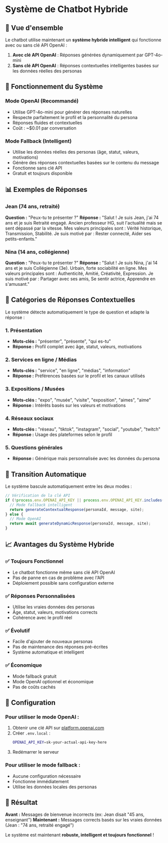 # Système de Chatbot Hybride

## 🎯 Vue d'ensemble

Le chatbot utilise maintenant un **système hybride intelligent** qui fonctionne avec ou sans clé API OpenAI :

1. **Avec clé API OpenAI** : Réponses générées dynamiquement par GPT-4o-mini
2. **Sans clé API OpenAI** : Réponses contextuelles intelligentes basées sur les données réelles des personas

## 🔧 Fonctionnement du Système

### Mode OpenAI (Recommandé)
- Utilise GPT-4o-mini pour générer des réponses naturelles
- Respecte parfaitement le profil et la personnalité du persona
- Réponses fluides et contextuelles
- Coût : ~$0.01 par conversation

### Mode Fallback (Intelligent)
- Utilise les données réelles des personas (âge, statut, valeurs, motivations)
- Génère des réponses contextuelles basées sur le contenu du message
- Fonctionne sans clé API
- Gratuit et toujours disponible

## 📊 Exemples de Réponses

### Jean (74 ans, retraité)
**Question :** "Peux-tu te présenter ?"
**Réponse :** "Salut ! Je suis Jean, j'ai 74 ans et je suis Retraité engagé. Ancien professeur HG, suit l'actualité mais se sent dépassé par la vitesse. Mes valeurs principales sont : Vérité historique, Transmission, Stabilité. Je suis motivé par : Rester connecté, Aider ses petits-enfants."

### Nina (14 ans, collégienne)
**Question :** "Peux-tu te présenter ?"
**Réponse :** "Salut ! Je suis Nina, j'ai 14 ans et je suis Collégienne (3e). Urbain, forte sociabilité en ligne. Mes valeurs principales sont : Authenticité, Amitié, Créativité, Expression. Je suis motivé par : Partager avec ses amis, Se sentir actrice, Apprendre en s'amusant."

## 🎨 Catégories de Réponses Contextuelles

Le système détecte automatiquement le type de question et adapte la réponse :

### 1. Présentation
- **Mots-clés :** "présenter", "présente", "qui es-tu"
- **Réponse :** Profil complet avec âge, statut, valeurs, motivations

### 2. Services en ligne / Médias
- **Mots-clés :** "service", "en ligne", "médias", "information"
- **Réponse :** Préférences basées sur le profil et les canaux utilisés

### 3. Expositions / Musées
- **Mots-clés :** "expo", "musée", "visite", "exposition", "aimes", "aime"
- **Réponse :** Intérêts basés sur les valeurs et motivations

### 4. Réseaux sociaux
- **Mots-clés :** "réseau", "tiktok", "instagram", "social", "youtube", "twitch"
- **Réponse :** Usage des plateformes selon le profil

### 5. Questions générales
- **Réponse :** Générique mais personnalisée avec les données du persona

## 🔄 Transition Automatique

Le système bascule automatiquement entre les deux modes :

```typescript
// Vérification de la clé API
if (!process.env.OPENAI_API_KEY || process.env.OPENAI_API_KEY.includes('test-key-placeholder')) {
  // Mode fallback intelligent
  return generateContextualResponse(personaId, message, site);
} else {
  // Mode OpenAI
  return await generateDynamicResponse(personaId, message, site);
}
```

## 📈 Avantages du Système Hybride

### ✅ Toujours Fonctionnel
- Le chatbot fonctionne même sans clé API OpenAI
- Pas de panne en cas de problème avec l'API
- Déploiement possible sans configuration externe

### ✅ Réponses Personnalisées
- Utilise les vraies données des personas
- Âge, statut, valeurs, motivations corrects
- Cohérence avec le profil réel

### ✅ Évolutif
- Facile d'ajouter de nouveaux personas
- Pas de maintenance des réponses pré-écrites
- Système automatique et intelligent

### ✅ Économique
- Mode fallback gratuit
- Mode OpenAI optionnel et économique
- Pas de coûts cachés

## 🚀 Configuration

### Pour utiliser le mode OpenAI :
1. Obtenir une clé API sur [platform.openai.com](https://platform.openai.com/)
2. Créer `.env.local` :
   ```bash
   OPENAI_API_KEY=sk-your-actual-api-key-here
   ```
3. Redémarrer le serveur

### Pour utiliser le mode fallback :
- Aucune configuration nécessaire
- Fonctionne immédiatement
- Utilise les données locales des personas

## 🎯 Résultat

**Avant :** Messages de bienvenue incorrects (ex: Jean disait "45 ans, enseignant")
**Maintenant :** Messages corrects basés sur les vraies données (Jean : "74 ans, retraité engagé")

Le système est maintenant **robuste, intelligent et toujours fonctionnel** !
